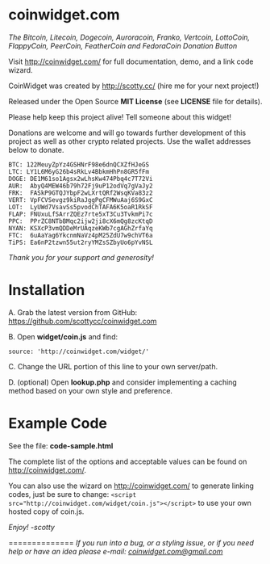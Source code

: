 coinwidget.com
==============

*The Bitcoin, Litecoin, Dogecoin, Auroracoin, Franko, Vertcoin, LottoCoin, FlappyCoin, PeerCoin, FeatherCoin and FedoraCoin Donation Button*

Visit http://coinwidget.com/ for full documentation, demo, and a link code wizard.

CoinWidget was created by http://scotty.cc/ (hire me for your next project!)

Released under the Open Source **MIT License** (see **LICENSE** file for details).

Please help keep this project alive! Tell someone about this widget! 

Donations are welcome and will go towards further development of this project as well as other crypto related projects. Use the wallet addresses below to donate. 

	BTC: 122MeuyZpYz4GSHNrF98e6dnQCXZfHJeGS
	LTC: LY1L6M6yG26b4sRkLv4BbkmHhPn8GR5fFm
	DOGE: DE1M61so1Agsx2wLhsKw474Pbq4c7T72Vi
	AUR:  AbyQ4MEW46b79h72Fj9uP12odVq7gVaJy2
	FRK:  FASkP9GTQJYbpF2wLXrtQRf2WsqKVa83z2
	VERT: VpFCVSevgz9kiRaJggPgCFMWuAaj6S9GxC
	LOT:  LyUWd7VsavSs5pvodChTAFA6K5oaR1RkSF
	FLAP: FNUxuLfSArrZQEz7rte5xT3Cu3TvkmPi7c
	PPC:  PPrZC8NTbBMqc2ijw2ji8cX6mQg8zcKtqD
	NYAN: KSXcP3vmQDDeMrUAqzeKWb7cgAGhZrfaYq
	FTC:  6uAaYag6YkcnmNaVz4pM25ZdU7w9chVT6a
	TiPS: Ea6nP2tzwn55ut2ryYMZsSZbyUo6pYvNSL

*Thank you for your support and generosity!*


Installation
==============
A. Grab the latest version from GitHub: https://github.com/scottycc/coinwidget.com

B. Open **widget/coin.js** and find:

	source: 'http://coinwidget.com/widget/'

C. Change the URL portion of this line to your own server/path.

D. (optional) Open **lookup.php** and consider implementing a caching method based on your own style and preference.


Example Code
==============

See the file: **code-sample.html**

The complete list of the options and acceptable values can be found on http://coinwidget.com/.

You can also use the wizard on http://coinwidget.com/ to generate linking codes, just be sure to change: `<script src="http://coinwidget.com/widget/coin.js"></script>` to use your own hosted copy of coin.js.

*Enjoy! -scotty*


==============
*If you run into a bug, or a styling issue, or if you need help or have an idea please e-mail:
coinwidget.com@gmail.com*
